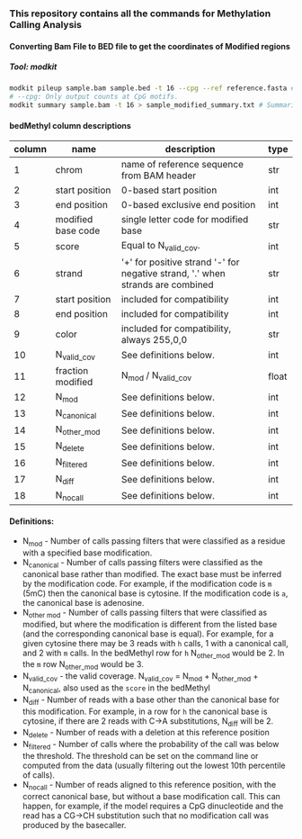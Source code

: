 ### This repository contains all the commands for Methylation Calling Analysis
#### Converting Bam File to BED file to get the coordinates of Modified regions
##### Tool: modkit
```bash
modkit pileup sample.bam sample.bed -t 16 --cpg --ref reference.fasta # Tabulates base modification calls across genomic positions.
# --cpg: Only output counts at CpG motifs.
modkit summary sample.bam -t 16 > sample_modified_summary.txt # Summarize the mod tags present in a bam and get basic statistics.
```
#### bedMethyl column descriptions

| column | name                  | description                                                                    | type  |
|--------|-----------------------|--------------------------------------------------------------------------------|-------|
| 1      | chrom                 | name of reference sequence from BAM header                                     | str   |
| 2      | start position        | 0-based start position                                                         | int   |
| 3      | end position          | 0-based exclusive end position                                                 | int   |
| 4      | modified base code    | single letter code for modified base                                           | str   |
| 5      | score                 | Equal to N<sub>valid_cov</sub>.                                                | int   |
| 6      | strand                | '+' for positive strand '-' for negative strand, '.' when strands are combined | str   |
| 7      | start position        | included for compatibility                                                     | int   |
| 8      | end position          | included for compatibility                                                     | int   |
| 9      | color                 | included for compatibility, always 255,0,0                                     | str   |
| 10     | N<sub>valid_cov</sub> | See definitions below.                                                         | int   |
| 11     | fraction modified     | N<sub>mod</sub> / N<sub>valid_cov</sub>                                        | float |
| 12     | N<sub>mod</sub>       | See definitions below.                                                         | int   |
| 13     | N<sub>canonical</sub> | See definitions below.                                                         | int   |
| 14     | N<sub>other_mod</sub> | See definitions below.                                                         | int   |
| 15     | N<sub>delete</sub>    | See definitions below.                                                         | int   |
| 16     | N<sub>filtered</sub>  | See definitions below.                                                         | int   |
| 17     | N<sub>diff</sub>      | See definitions below.                                                         | int   |
| 18     | N<sub>nocall</sub>    | See definitions below.                                                         | int   |

#### Definitions:

* N<sub>mod</sub> - Number of calls passing filters that were classified as a residue with a specified base modification.
* N<sub>canonical</sub> - Number of calls passing filters were classified as the canonical base rather than modified. The
exact base must be inferred by the modification code. For example, if the modification code is `m` (5mC) then
the canonical base is cytosine. If the modification code is `a`, the canonical base is adenosine.
* N<sub>other mod</sub> - Number of calls passing filters that were classified as modified, but where the modification is different from the listed base (and the corresponding canonical base is equal). For example, for a given cytosine there may be 3 reads with
`h` calls, 1 with a canonical call, and 2 with `m` calls. In the bedMethyl row for `h` N<sub>other_mod</sub> would be 2. In the
`m` row N<sub>other_mod</sub> would be 3.
* N<sub>valid_cov</sub> - the valid coverage. N<sub>valid_cov</sub> = N<sub>mod</sub> + N<sub>other_mod</sub> + N<sub>canonical</sub>, also used as the `score` in the bedMethyl
* N<sub>diff</sub> - Number of reads with a base other than the canonical base for this modification. For example, in a row
for `h` the canonical base is cytosine, if there are 2 reads with C->A substitutions, N<sub>diff</sub> will be 2.
* N<sub>delete</sub> - Number of reads with a deletion at this reference position
* N<sub>filtered</sub> - Number of calls where the probability of the call was below the threshold. The threshold can be
set on the command line or computed from the data (usually filtering out the lowest 10th percentile of calls).
* N<sub>nocall</sub> - Number of reads aligned to this reference position, with the correct canonical base, but without a base
modification call. This can happen, for example, if the model requires a CpG dinucleotide and the read has a
CG->CH substitution such that no modification call was produced by the basecaller.
